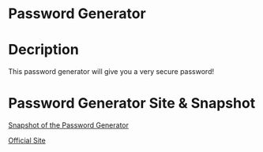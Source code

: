 # Password Generator

# Decription
This password generator will give you a very secure password!

# Password Generator Site & Snapshot

[Snapshot of the Password Generator](https://github.com/RRHunterH/Password-Generator/assets/102266063/ead2d2c7-12c5-4a3d-9cba-60fb8602aa26)

[Official Site](https://rrhunterh.github.io/Password-Generator/)